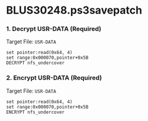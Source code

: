 # BLUS30248.ps3savepatch

### 1. Decrypt USR-DATA (Required)

Target File: `USR-DATA`

```
set pointer:read(0x64, 4)
set range:0x000070,pointer+0x5B
DECRYPT nfs_undercover
```

### 2. Encrypt USR-DATA (Required)

Target File: `USR-DATA`

```
set pointer:read(0x64, 4)
set range:0x000070,pointer+0x5B
ENCRYPT nfs_undercover
```

